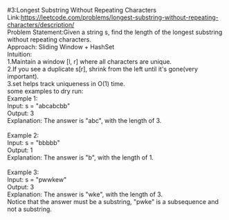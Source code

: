 #3:Longest Substring Without Repeating Characters<br>
Link:https://leetcode.com/problems/longest-substring-without-repeating-characters/description/<br>
Problem Statement:Given a string s, find the length of the longest substring without repeating characters.<br>
Approach: Sliding Window + HashSet<br>
Intuition:<br>
1.Maintain a window [l, r] where all characters are unique.<br>
2.If you see a duplicate s[r], shrink from the left until it's gone(very important).<br>
3.set helps track uniqueness in O(1) time.<br>
some examples to dry run:<br>
Example 1:<br>
Input: s = "abcabcbb"<br>
Output: 3<br>
Explanation: The answer is "abc", with the length of 3.<br>
<br>
Example 2:<br>
Input: s = "bbbbb"<br>
Output: 1<br>
Explanation: The answer is "b", with the length of 1.<br>
<br>
Example 3:<br>
Input: s = "pwwkew"<br>
Output: 3<br>
Explanation: The answer is "wke", with the length of 3.<br>
Notice that the answer must be a substring, "pwke" is a subsequence and not a substring.<br>